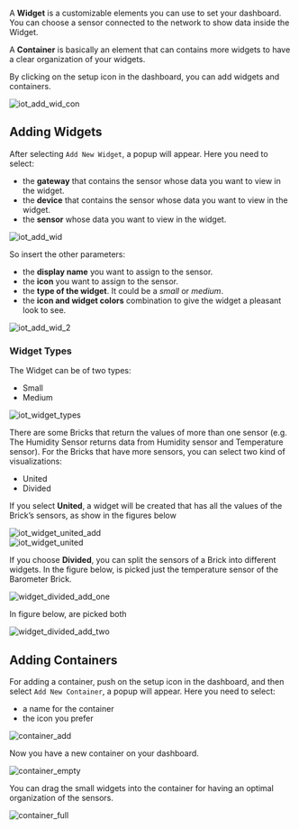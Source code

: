 A **Widget** is a customizable elements you can use to set your dashboard. You can choose a sensor connected to the network to show data inside the Widget.

A **Container** is basically an element that can contains more widgets to have a clear organization of your widgets.

By clicking on the setup icon in the dashboard, you can add widgets and containers.

<img src="../img/15_iot_add_wid_con.png" alt="iot_add_wid_con" class="img-responsive" >

## Adding Widgets

After selecting `Add New Widget`, a popup will appear. Here you need to select:
* the **gateway** that contains the sensor whose data you want to view in the widget.
* the **device** that contains the sensor whose data you want to view in the widget.
* the **sensor** whose data you want to view in the widget.

<img src="../img/16_iot_add_wid.png" alt="iot_add_wid" class="img-responsive" >

So insert the other parameters:
* the **display name** you want to assign to the sensor.
* the **icon** you want to assign to the sensor.
* the **type of the widget**. It could be a *small* or *medium*.
* the **icon and widget colors** combination to give the widget a pleasant look to see.

<img src="../img/17_iot_add_wid_2.png" alt="iot_add_wid_2" class="img-responsive" >

### Widget Types

The Widget can be of two types:
* Small
* Medium

<img src="../img/18_iot_widget_types.png" alt="iot_widget_types" class="img-responsive" >

There are some Bricks that return the values of more than one sensor (e.g. The Humidity Sensor returns data from Humidity sensor and Temperature sensor).
For the Bricks that have more sensors, you can select two kind of visualizations:
* United
* Divided

If you select **United**, a widget will be created that has all the values of the Brick’s sensors, as show in the figures below

<img src="../img/20_iot_widget_united_add.png" alt="iot_widget_united_add" class="img-responsive" >
</br>
<img src="../img/21_iot_widget_united.png" alt="iot_widget_united" class="img-responsive" >

If you choose **Divided**, you can split the sensors of a Brick into different widgets.
In the figure below, is picked just the temperature sensor of the Barometer Brick.

<img src="../img/22_widget_divided_add_one.png" alt="widget_divided_add_one" class="img-responsive" >

In figure below, are picked both

<img src="../img/23_widget_divided_add_two.png" alt="widget_divided_add_two" class="img-responsive" >

## Adding Containers

For adding a container, push on the setup icon in the dashboard, and then select `Add New Container`, a popup will appear. Here you need to select:
* a name for the container
* the icon you prefer

<img src="../img/24_container_add.png" alt="container_add" class="img-responsive" >

Now you have a new container on your dashboard.

<img src="../img/25_container_empty.png" alt="container_empty" class="img-responsive" >

You can drag the small widgets into the container for having an optimal organization of the sensors.

<img src="../img/26_container_full.png" alt="container_full" class="img-responsive" >
